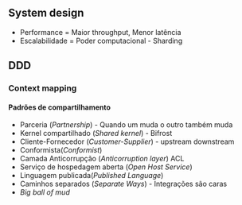 ## System design

- Performance = Maior throughput, Menor latência
- Escalabilidade = Poder computacional - Sharding

## DDD

### Context mapping

#### Padrões de compartilhamento

- Parceria (_Partnership_) - Quando um muda o outro também muda
- Kernel compartilhado (_Shared kernel_) - Bifrost
- Cliente-Fornecedor (_Customer-Supplier_) - upstream downstream
- Conformista(_Conformist_)
- Camada Anticorrupção (_Anticorruption layer_) ACL
- Serviço de hospedagem aberta (_Open Host Service_)
- Linguagem publicada(_Published Language_)
- Caminhos separados (_Separate Ways_) - Integrações são caras
- _Big ball of mud_
